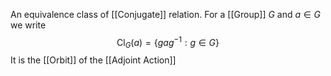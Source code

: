 An equivalence class of [[Conjugate]] relation.
For a [[Group]] $G$ and $a\in G$ we write 
$$
\operatorname{Cl}_{G}(a)=\{ gag^{-1}:g\in G \}
$$
It is the [[Orbit]] of the [[Adjoint Action]] 